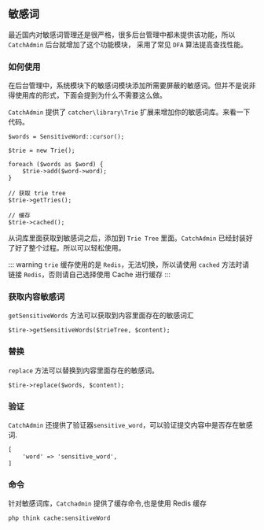## 敏感词
最近国内对敏感词管理还是很严格，很多后台管理中都未提供该功能，所以 `CatchAdmin` 后台就增加了这个功能模块，
采用了常见 `DFA` 算法提高查找性能。

### 如何使用
在后台管理中，系统模块下的敏感词模块添加所需要屏蔽的敏感词。但并不是说非得使用库的形式，下面会提到为什么不需要这么做。


`CatchAdmin` 提供了 `catcher\library\Trie` 扩展来增加你的敏感词库。来看一下代码。
```
$words = SensitiveWord::cursor();

$trie = new Trie();

foreach ($words as $word) {
    $trie->add($word->word);
}

// 获取 trie tree
$trie->getTries();

// 缓存
$trie->cached();
```

从词库里面获取到敏感词之后，添加到 `Trie Tree` 里面。`CatchAdmin` 已经封装好了好了整个过程。所以可以轻松使用。

::: warning
`trie` 缓存使用的是 `Redis`，无法切换，所以请使用 `cached` 方法时请链接 `Redis`，否则请自己选择使用 Cache 进行缓存
:::

### 获取内容敏感词
`getSensitiveWords` 方法可以获取到内容里面存在的敏感词汇
```
$tire->getSensitiveWords($trieTree, $content);
```

### 替换
`replace` 方法可以替换到内容里面存在的敏感词。
```
$tire->replace($words, $content);
```

### 验证
`CatchAdmin` 还提供了验证器`sensitive_word`，可以验证提交内容中是否存在敏感词.
```
[
    'word' => 'sensitive_word',
]
```
### 命令
针对敏感词库，`Catchadmin` 提供了缓存命令,也是使用 Redis 缓存
```
php think cache:sensitiveWord
```


